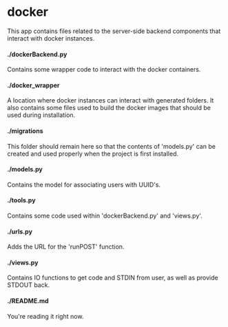 # docker
This app contains files related to the server-side backend components that interact with docker instances.

#### ./dockerBackend.py
Contains some wrapper code to interact with the docker containers.

#### ./docker_wrapper
A location where docker instances can interact with generated folders. It also contains some files used to build the docker images that should be used during installation.

#### ./migrations
This folder should remain here so that the contents of 'models.py' can be created and used properly when the project is first installed.

#### ./models.py
Contains the model for associating users with UUID's.

#### ./tools.py
Contains some code used within 'dockerBackend.py' and 'views.py'.

#### ./urls.py
Adds the URL for the 'runPOST' function.

#### ./views.py
Contains IO functions to get code and STDIN from user, as well as provide STDOUT back.

#### ./README.md
You're reading it right now.